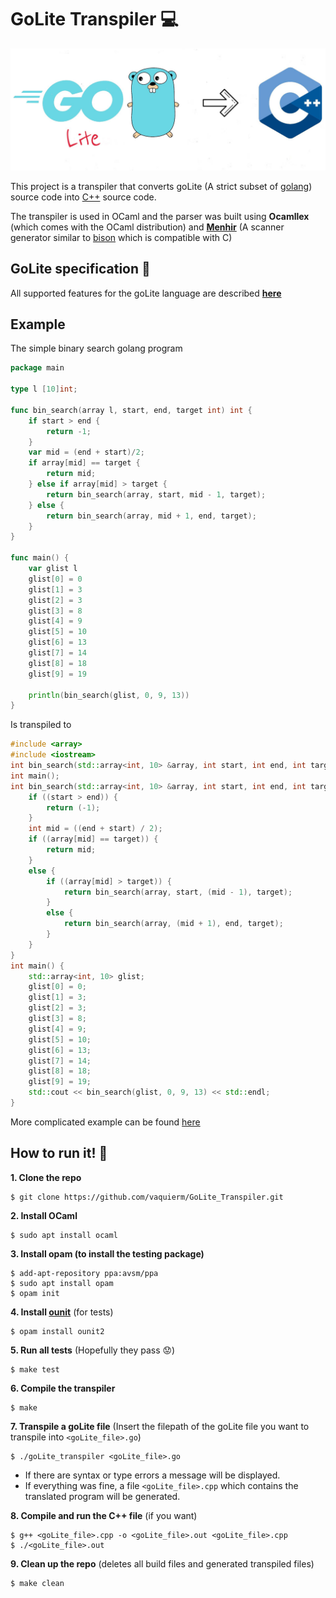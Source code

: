 # GoLite Transpiler 💻

<p align="center">
  <img src="banner.jpg" width="700" />
</p>

This project is a transpiler that converts goLite (A strict subset of [golang](https://golang.org/)) source code into [C++](http://www.cplusplus.com/) source code.

The transpiler is used in OCaml and the parser was built using **Ocamllex** (which comes with the OCaml distribution) and [**Menhir**](http://gallium.inria.fr/~fpottier/menhir/manual.html) (A scanner generator similar to [bison](https://www.gnu.org/software/bison/manual/bison.html) which is compatible with C)

## GoLite specification 🚀

All supported features for the goLite language are described [**here**](goLite_spec.md)

## Example

The simple binary search golang program

````go
package main

type l [10]int;

func bin_search(array l, start, end, target int) int {
	if start > end {
		return -1;
	}
	var mid = (end + start)/2;
	if array[mid] == target {
		return mid;
	} else if array[mid] > target {
		return bin_search(array, start, mid - 1, target);
	} else {
		return bin_search(array, mid + 1, end, target);
	}
}

func main() {
	var glist l
	glist[0] = 0
	glist[1] = 3
	glist[2] = 3
	glist[3] = 8
	glist[4] = 9
	glist[5] = 10
	glist[6] = 13
	glist[7] = 14
	glist[8] = 18
	glist[9] = 19

	println(bin_search(glist, 0, 9, 13))
}
````

Is transpiled to

````cpp
#include <array>
#include <iostream>
int bin_search(std::array<int, 10> &array, int start, int end, int target);
int main();
int bin_search(std::array<int, 10> &array, int start, int end, int target) {
    if ((start > end)) {
        return (-1);
    }
    int mid = ((end + start) / 2);
    if ((array[mid] == target)) {
        return mid;
    }
    else {
        if ((array[mid] > target)) {
            return bin_search(array, start, (mid - 1), target);
        }
        else {
            return bin_search(array, (mid + 1), end, target);
        }
    }
}
int main() {
    std::array<int, 10> glist;
    glist[0] = 0;
    glist[1] = 3;
    glist[2] = 3;
    glist[3] = 8;
    glist[4] = 9;
    glist[5] = 10;
    glist[6] = 13;
    glist[7] = 14;
    glist[8] = 18;
    glist[9] = 19;
    std::cout << bin_search(glist, 0, 9, 13) << std::endl;
}

````

More complicated example can be found [here](examples.md)

## How to run it! 🏃‍

**1. Clone the repo**

````
$ git clone https://github.com/vaquierm/GoLite_Transpiler.git
````

**2. Install OCaml**

````
$ sudo apt install ocaml
````

**3. Install opam (to install the testing package)**

````
$ add-apt-repository ppa:avsm/ppa
$ sudo apt install opam
$ opam init
````

**4. Install [ounit](https://github.com/gildor478/ounit)** (for tests)

````
$ opam install ounit2
````

**5. Run all tests** (Hopefully they pass 😟)

````
$ make test
````

**6. Compile the transpiler**

````
$ make
````

**7. Transpile a goLite file** (Insert the filepath of the goLite file you want to transpile into ````<goLite_file>.go````)

````
$ ./goLite_transpiler <goLite_file>.go
````

- If there are syntax or type errors a message will be displayed.
- If everything was fine, a file ````<goLite_file>.cpp```` which contains the translated program will be generated.

**8. Compile and run the C++ file** (if you want)

````
$ g++ <goLite_file>.cpp -o <goLite_file>.out <goLite_file>.cpp
$ ./<goLite_file>.out
````

**9. Clean up the repo** (deletes all build files and generated transpiled files)

````
$ make clean
````

